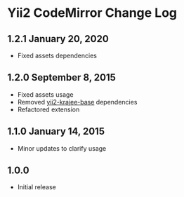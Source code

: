 # Yii2 CodeMirror Change Log

## 1.2.1 January 20, 2020

- Fixed assets dependencies

## 1.2.0 September 8, 2015

- Fixed assets usage
- Removed [yii2-krajee-base](https://github.com/kartik-v/yii2-krajee-base) dependencies
- Refactored extension

## 1.1.0 January 14, 2015

- Minor updates to clarify usage

## 1.0.0

- Initial release
